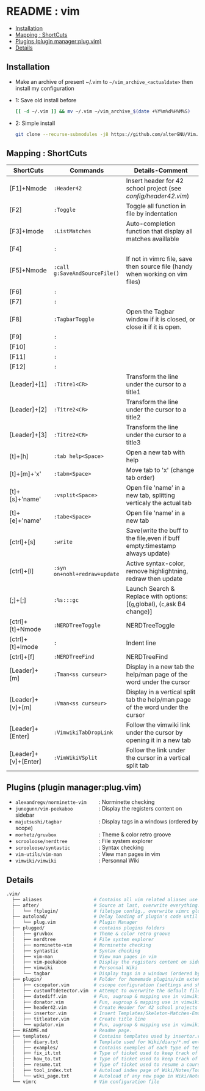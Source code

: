 # README : vim

* [Installation](#installation)
* [Mapping : ShortCuts](#mapping--shortcuts)
* [Plugins (plugin manager:plug.vim)](#plugins-plugin-managerplugvim)
* [Details](#details)

## Installation
- Make an archive of present ~/.vim to `~/vim_archive_<actualdate>` then install my configuration

- 1: Save old install before
    ```bash
    [[ -d ~/.vim ]] && mv ~/.vim ~/vim_archive_$(date +%Y%m%d%H%M%S)
    ```
- 2: Simple install
    ```bash
    git clone --recurse-submodules -j8 https://github.com/alterGNU/Vim.git ~/.vim && echo -e "\n" | vim -c "PlugInstall" -c "qa" > /dev/null 2>&1
    ```

## Mapping : ShortCuts
| ShortCuts              | Commands                      | Details-Comment                                                                |
| ---------------------- | ----------------------------- | -----------------------------------------------------------------------------  |
| [F1]+Nmode             | `:Header42`                   | Insert header for 42 school project (see *config/header42.vim*)                |
| [F2]                   | `:Toggle`                     | Toggle all function in file by indentation                                     |
| [F3]+Imode             | `:ListMatches`                | Auto-completion function that display all matches availlable                   |
| [F4]                   | `:`                           |                                                                                |
| [F5]+Nmode             | `:call g:SaveAndSourceFile()` | If not in vimrc file, save then source file (handy when working on vim files)  |
| [F6]                   | `:`                           |                                                                                |
| [F7]                   | `:`                           |                                                                                |
| [F8]                   | `:TagbarToggle`               | Open the Tagbar window if it is closed, or close it if it is open.             |
| [F9]                   | `:`                           |                                                                                |
| [F10]                  | `:`                           |                                                                                |
| [F11]                  | `:`                           |                                                                                |
| [F12]                  | `:`                           |                                                                                |
| [Leader]+[1]           | `:Titre1<CR>`                 | Transform the line under the cursor to a title1                                |
| [Leader]+[2]           | `:Titre2<CR>`                 | Transform the line under the cursor to a title2                                |
| [Leader]+[3]           | `:Titre2<CR>`                 | Transform the line under the cursor to a title3                                |
| [t]+[h]                | `:tab help<Space>`            | Open a new tab with help                                                       |
| [t]+[m]+'x'            | `:tabm<Space>    `            | Move tab to 'x' (change tab order)                                             |
| [t]+[s]+'name'         | `:vsplit<Space>  `            | Open file 'name' in a new tab, splitting verticaly the actual tab              |
| [t]+[e]+'name'         | `:tabe<Space>    `            | Open file 'name' in a new tab                                                  |
| [ctrl]+[s]             | `:write`                      | Save(write the buff to the file,even if buff empty:timestamp always update)    |
| [ctrl]+[l]             | `:syn on+nohl+redraw+update`  | Active syntax-color, remove highlightning, redraw then update                  |
| [;]+[;]                | `:%s:::gc`                    | Launch Search & Replace with options:[(`g`,global), (`c`,ask B4 change)]       |
| [ctrl]+[t]+Nmode       | `:NERDTreeToggle`             | NERDTreeToggle                                                                 |
| [ctrl]+[t]+Imode       | `:`                           | Indent line                                                                    |
| [ctrl]+[f]             | `:NERDTreeFind`               | NERDTreeFind                                                                   |
| [Leader]+[m]           | `:Tman<ss curseur>`           | Display in a new tab the help/man page of the word under the cursor            |
| [Leader]+[v]+[m]       | `:Vman<ss curseur>`           | Display in a vertical split tab the help/man page of the word under the cursor |
| [Leader]+[Enter]       | `:VimwikiTabDropLink`         | Follow the vimwiki link under the cursor by opening it in a new tab            |
| [Leader]+[v]+[Enter]   | `:VimWikiVSplit`              | Follow the link under the cursor in a vertical split tab                       |

## Plugins (plugin manager:plug.vim)
- `alexandregv/norminette-vim    ` : Norminette checking
- `junegunn/vim-peekaboo         ` : Display the registers content on sidebar
- `majutsushi/tagbar             ` : Display tags in a windows (ordered by scope)
- `morhetz/gruvbox               ` : Theme & color retro groove
- `scrooloose/nerdtree           ` : File system explorer
- `scrooloose/syntastic          ` : Syntax checking
- `vim-utils/vim-man             ` : View man pages in vim
- `vimwiki/vimwiki               ` : Personnal Wiki

## Details
```bash
.vim/
  ├── aliases                   # Contains all vim related aliases use by shell (zsh->zshrc or bash->bashrc)
  ├── after/                    # Source at last, overwrite everything....
  │   └── ftplugin/             # filetype config., overwrite vimrc global config.
  ├── autoload/                 # Delay loading of plugin's code until it's actually needed
  │   └── plug.vim              # Plugin Manager
  ├── plugged/                  # contains plugins folders
  │   ├── gruvbox               # Theme & color retro groove
  │   ├── nerdtree              # File system explorer
  │   ├── norminette-vim        # Norminette checking
  │   ├── syntastic             # Syntax checking
  │   ├── vim-man               # View man pages in vim
  │   ├── vim-peekaboo          # Display the registers content on sidebar
  │   ├── vimwiki               # Personnal Wiki
  │   └── tagbar                # Display tags in a windows (ordered by scope)
  ├── plugin/                   # Folder for homemade plugins/vim extensions
  │   ├── cscopator.vim         # cscope configuration (settings and shortcuts)
  │   ├── customftdetector.vim  # Attempt to overwrite the default filetype detector
  │   ├── datediff.vim          # Fun, augroup & mapping use in vimwiki to insert duration (:InsertDuration)
  │   ├── donator.vim           # Fun, augroup & mapping use in vimwiki to set tickets as Done (:Done)
  │   ├── header42.vim          # Create Header for 42 school projects
  │   ├── insertor.vim          # Insert Templates/Skeleton-Matches-Emojis
  │   ├── titleator.vim         # Create title line
  │   └── updator.vim           # Fun, augroup & mapping use in vimwiki to update pages (:Update)
  ├── README.md                 # Readme page.
  ├── templates/                # Contains templates used by insertor.vim
  │   ├── diary.txt             # Template used for Wiki/diary/*.md entries
  │   ├── examples/             # Contains exemples of each type of templates
  │   ├── fix_it.txt            # Type of ticket used to keep track of how to solve an encountered bug or pb.
  │   ├── how_to.txt            # Type of ticket used to keep track of how to do a certain task (~tutos).
  │   ├── resume.txt            # Type of ticket used to resume a cours, video or article
  │   ├── tool_index.txt        # Autoload index page of Wiki/Notes/Tools/<tools_name>/index.md (#TODO)
  │   └── wiki_page.txt         # Autoload of any new page in Wiki/Notes/**/*.md which is not an index (#TODO)
  └── vimrc                     # Vim configuration file
```
